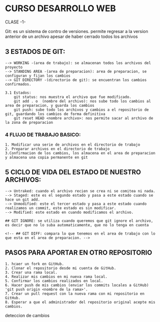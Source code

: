 # CURSO DESARROLLO WEB

CLASE -1-

Git: es un sistema de contro de versiones.
    permite regresar a la version anterior de un archivo apesar de haber cerrado todos los archivos

## 3 ESTADOS DE GIT:
    --> WORKING -(area de trabajo): se almacenan todos los archivos del proyecto
    --> STANDING AREA -(area de preparacion): area de preparacion, se configuran y fijan los cambios
    --> GIT DIRECTORY -(directorio de git): se encuentran los cambios confirmados.

    3.1 Estados:
        git status: nos muestra el archivo que fue modificado.
        git add . o  (nombre del archivo): nos sube todo los cambios al area de preparacion, y guarda los cambios
        git push: sube todo los archivos y cambios a el repositorio de git, guardando los cambios de forma definitiva
        git reset HEAD <nombre archivo>: nos permite sacar al archivo de la zona de preparacion


### 4 FLUJO DE TRABAJO BASICO: 
    1. Modificar una serie de archivos en el directorio de trabajo
    2. Preparar archivos en el directorio de trabajo
    3.Confirmacion de los cambios, los almacena en el area de preparacion y almacena una copia permanente en git


## 5 CICLO DE VIDA DEL ESTADO DE NUESTRO ARCHIVOS:
    --> Untraked: cuando el archivo recien se crea ni se comitea ni nada.
    --> Staged: este es el segundo estado y pasa a este estado cuando se hace un git add.
    --> Unmodified: este el tercer estado y pasa a este estado cuando realizamos un commit, este estado es sin modificar.
    --> Modified: este estado en cuando modificamos el archivo.

    ## GIT IGNORE: se utiliza cuando queremos que git ignore el archivo, es decir que no lo suba automaticamente, que no lo tenga en cuenta
    
    <!-- ## GIT DIFF: compara lo que tenemos en el area de trabajo con lo que esta en el area de preparacion. -->

## PASOS PARA APORTAR EN OTRO REPOSITORIO
    1. hcaer un fork en GitHub.
    2. Clonar el repositorio desde mi cuenta de GitHub.
    3. Crear una rama local.
    4. Realizar mis cambios en mi nueva rama local.
    5. Confirmar los cambios realizados en local.
    6. Hacer push de mis cambios (enviar los commits locales a GitHub) 'git push origin <nombre de la rama>'.
    7. Crear un pull request con la nueva rama con mi repositorio en GitHub.
    8. Esperar a que el administrador del repositorio original acepte mis cambios. 

deteccion de cambios